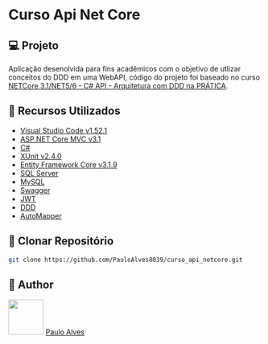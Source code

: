 # Curso Api Net Core

## :computer: Projeto

Aplicação desenolvida para fins acadêmicos com o objetivo de utlizar conceitos do DDD em uma WebAPI, código do projeto foi baseado no curso [NETCore 3.1/NET5/6 - C# API - Arquitetura com DDD na PRÁTICA](https://www.udemy.com/course/aspnet-core-22-c-api-com-arquitetura-ddd-na-pratica/).

## :wrench: Recursos Utilizados

- [Visual Studio Code v1.52.1](https://code.visualstudio.com/)
- [ASP.NET Core MVC v3.1](https://dotnet.microsoft.com/download/dotnet-core/3.1)
- [C#](https://docs.microsoft.com/pt-br/dotnet/csharp/getting-started/)
- [XUnit v2.4.0](https://xunit.net/)
- [Entity Framework Core v3.1.9](https://docs.microsoft.com/pt-br/ef/core/)
- [SQL Server](https://www.microsoft.com/pt-br/sql-server/sql-server-downloads)
- [MySQL](https://www.mysql.com/)
- [Swagger](https://swagger.io/)
- [JWT](https://jwt.io/)
- [DDD](https://docs.microsoft.com/pt-br/dotnet/architecture/microservices/microservice-ddd-cqrs-patterns/ddd-oriented-microservice)
- [AutoMapper](https://automapper.org/)

## :floppy_disk: Clonar Repositório

```bash
git clone https://github.com/PauloAlves8039/curso_api_netcore.git
```

## :boy: Author

<a href="https://github.com/PauloAlves8039"><img src="https://avatars.githubusercontent.com/u/57012714?v=4" width=70></a>
[Paulo Alves](https://github.com/PauloAlves8039)
